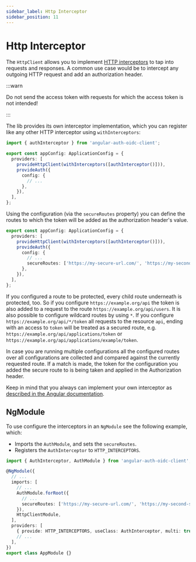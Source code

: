 ```yaml
---
sidebar_label: Http Interceptor
sidebar_position: 11
---
```


# Http Interceptor

The `HttpClient` allows you to implement [HTTP interceptors](https://angular.dev/guide/http/interceptors#interceptors) to tap into requests and responses. A common use case would be to intercept any outgoing HTTP request and add an authorization header.

:::warn

Do not send the access token with requests for which the access token is not intended!

:::

The lib provides its own interceptor implementation, which you can register like any other HTTP interceptor using `withInterceptors`:

```ts
import { authInterceptor } from 'angular-auth-oidc-client';

export const appConfig: ApplicationConfig = {
  providers: [
    provideHttpClient(withInterceptors([authInterceptor()])),
    provideAuth({
      config: {
        // ...
      },
    }),
  ],
};
```

Using the configuration (via the `secureRoutes` property) you can define the routes to which the token will be added as the authorization header's value.

```ts
export const appConfig: ApplicationConfig = {
  providers: [
    provideHttpClient(withInterceptors([authInterceptor()])),
    provideAuth({
      config: {
        // ...
        secureRoutes: ['https://my-secure-url.com/', 'https://my-second-secure-url.com/'],
      },
    }),
  ],
};
```

If you configured a route to be protected, every child route underneath is protected, too. So if you configure `https://example.org/api` the token is also added to a request to the route `https://example.org/api/users`. It is also possible to configure wildcard routes by using `*`. If you configure `https://example.org/api/*/token` all requests to the resource `api`, ending with an access to `token` will be treated as a secured route, e.g. `https://example.org/api/applications/token` or `https://example.org/api/applications/example/token`.

In case you are running multiple configurations all the configured routes over all configurations are collected and compared against the currently requested route. If a match is made, the token for the configuration you added the secure route to is being taken and applied in the Authorization header.

Keep in mind that you always can implement your own interceptor as [described in the Angular documentation](https://angular.dev/guide/http/interceptors#interceptors).

## NgModule

To use configure the interceptors in an `NgModule` see the following example, which:

- Imports the `AuthModule`, and sets the `secureRoutes`.
- Registers the `AuthInterceptor` to `HTTP_INTERCEPTORS`.

```ts
import { AuthInterceptor, AuthModule } from 'angular-auth-oidc-client';

@NgModule({
  // ...
  imports: [
    // ...
    AuthModule.forRoot({
      // ...
      secureRoutes: ['https://my-secure-url.com/', 'https://my-second-secure-url.com/'],
    }),
    HttpClientModule,
  ],
  providers: [
    { provide: HTTP_INTERCEPTORS, useClass: AuthInterceptor, multi: true },
    // ...
  ],
})
export class AppModule {}
```
